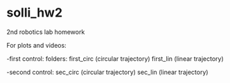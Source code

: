 # solli_hw2
2nd robotics lab homework

For plots and videos:

-first control: 
folders:
first_circ (circular trajectory)
first_lin (linear trajectory)

-second control:
sec_circ (circular trajectory)
sec_lin (linear trajectory)
